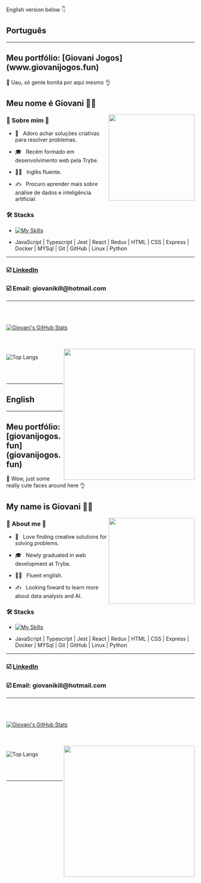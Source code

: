 English version below 👇

<h2> Português </h2>
<hr>
<h2> Meu portfólio: [Giovani Jogos](www.giovanijogos.fun) </h2>

🧐 Uau, só gente bonita por aqui mesmo 👌 <h2> Meu nome é Giovani 🙋‍♂️ </h2>

<img align='right' src="https://media.giphy.com/media/3oKIPnAiaMCws8nOsE/giphy.gif" width="230">

<h3> 🌌 Sobre mim 🗿 </h3>



- 🤔 &nbsp; Adoro achar soluções criativas para resolver problemas.

- 🎓 &nbsp; Recém formado em desenvolvimento web pela Trybe.

- 👨🏻 &nbsp; Inglês fluente.

- ✍️ &nbsp; Procuro aprender mais sobre análise de dados e inteligência artificial.



<h3>🛠 Stacks</h3>


- [![My Skills](https://skillicons.dev/icons?i=js,ts,jest,react,redux,html,css,express,docker,mysql,git,github,linux,python)](https://skillicons.dev)

- JavaScript | Typescript | Jest | React | Redux | HTML | CSS | Express | Docker | MYSql | Git | GitHub | Linux | Python

<hr>

<h3> ☑️ <a href="https://www.linkedin.com/in/giovanikill/">LinkedIn<a/>  </h3>
<h3> ☑️ <b>Email:</b> giovanikill@hotmail.com  </h3>

<hr>  

<br/><br/>

[![Giovani's GitHub Stats](https://github-readme-stats.vercel.app/api?username=GiovaniKill&show_icons=true)](https://github.com/GiovaniKill)

<br/>

<br/>

<img src="https://media.giphy.com/media/9rtpurjbqiqZXbBBet/giphy.gif" width="350" align='right'>

![Top Langs](https://github-readme-stats.vercel.app/api/top-langs/?username=GiovaniKill&show_icons=true)

<br><br>



<hr>
  
  
<h2> English </h2>
<hr>
<h2> Meu portfólio: [giovanijogos.fun](giovanijogos.fun) </h2>
🧐 Wow, just some really cute faces around here 👌 <h2> My name is Giovani 🙋‍♂️ </h2>

<img align='right' src="https://media.giphy.com/media/3oKIPnAiaMCws8nOsE/giphy.gif" width="230">

<h3> 🌌 About me 🗿 </h3>



- 🤔 &nbsp; Love finding creative solutions for solving problems.

- 🎓 &nbsp; Newly graduated in web development at Trybe.

- 👨🏻 &nbsp; Fluent english.

- ✍️ &nbsp; Looking foward to learn more about data analysis and AI.



<h3>🛠 Stacks</h3>

- [![My Skills](https://skillicons.dev/icons?i=js,ts,jest,react,redux,html,css,express,docker,mysql,git,github,linux,python)](https://skillicons.dev)

- JavaScript | Typescript | Jest | React | Redux | HTML | CSS | Express | Docker | MYSql | Git | GitHub | Linux | Python

<hr>

<h3> ☑️ <a href="https://www.linkedin.com/in/giovanikill/">LinkedIn<a/>  </h3>
<h3> ☑️ <b>Email:</b> giovanikill@hotmail.com  </h3>

<hr>  

<br/><br/>

[![Giovani's GitHub Stats](https://github-readme-stats.vercel.app/api?username=GiovaniKill&show_icons=true)](https://github.com/GiovaniKill)

<br/>

<br/>

<img src="https://media.giphy.com/media/9rtpurjbqiqZXbBBet/giphy.gif" width="350" align='right'>

![Top Langs](https://github-readme-stats.vercel.app/api/top-langs/?username=GiovaniKill&show_icons=true)

<br><br>



<hr>



